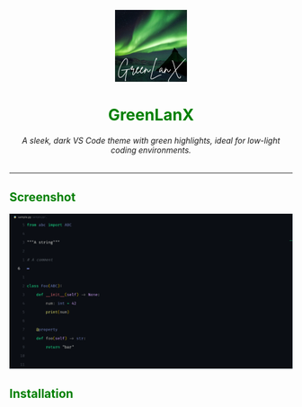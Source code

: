 
<div align="center">

![Logo](./icon.png)
<h1 style="color: green">GreenLanX</h1>

###### A sleek, dark VS Code theme with green highlights, ideal for low-light coding environments.
<hr>
</div>


<h2 style="color: green">Screenshot</h2>

![screenshot](./screenshot.png)

<h2 style="color: green">Installation</h2>

